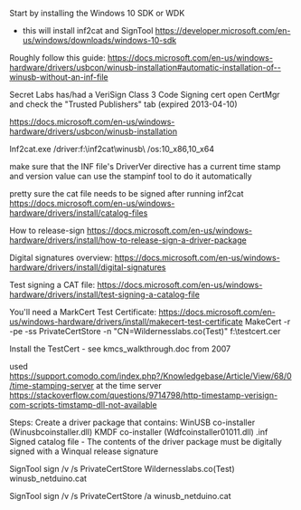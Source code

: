 Start by installing the Windows 10 SDK or WDK
- this will install inf2cat and SignTool
https://developer.microsoft.com/en-us/windows/downloads/windows-10-sdk 

Roughly follow this guide:
https://docs.microsoft.com/en-us/windows-hardware/drivers/usbcon/winusb-installation#automatic-installation-of--winusb-without-an-inf-file 


Secret Labs has/had a VeriSign Class 3 Code Signing cert 
open CertMgr and check the "Trusted Publishers" tab (expired 2013-04-10)

https://docs.microsoft.com/en-us/windows-hardware/drivers/usbcon/winusb-installation

Inf2cat.exe /driver:f:\inf2cat\winusb\ /os:10_x86,10_x64


make sure that the INF file's DriverVer directive has a current time stamp and version value
can use the stampinf tool to do it automatically

pretty sure the cat file needs to be signed after running inf2cat
https://docs.microsoft.com/en-us/windows-hardware/drivers/install/catalog-files 

How to release-sign https://docs.microsoft.com/en-us/windows-hardware/drivers/install/how-to-release-sign-a-driver-package

Digital signatures overview: https://docs.microsoft.com/en-us/windows-hardware/drivers/install/digital-signatures

Test signing a CAT file: https://docs.microsoft.com/en-us/windows-hardware/drivers/install/test-signing-a-catalog-file 

You'll need a MarkCert Test Certificate: https://docs.microsoft.com/en-us/windows-hardware/drivers/install/makecert-test-certificate 
MakeCert -r -pe -ss PrivateCertStore -n "CN=Wildernesslabs.co(Test)" f:\testcert.cer

Install the TestCert - see kmcs_walkthrough.doc from 2007

used https://support.comodo.com/index.php?/Knowledgebase/Article/View/68/0/time-stamping-server at the time server https://stackoverflow.com/questions/9714798/http-timestamp-verisign-com-scripts-timstamp-dll-not-available



Steps:
Create a driver package that contains:
WinUSB co-installer (Winusbcoinstaller.dll)
KMDF co-installer (Wdfcoinstaller01011.dll)
.inf
Signed catalog file - The contents of the driver package must be digitally signed with a Winqual release signature

SignTool sign /v /s PrivateCertStore Wildernesslabs.co(Test) winusb_netduino.cat

SignTool sign /v /s PrivateCertStore /a winusb_netduino.cat